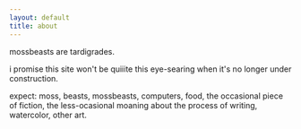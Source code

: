 ```yaml
---
layout: default
title: about
---
```

<span class="postbody">
mossbeasts are tardigrades.

i promise this site won't be quiiite this eye-searing when it's no longer under construction.

expect: moss, beasts, mossbeasts, computers, food, the occasional piece of fiction, the less-ocasional moaning about the process of writing, watercolor, other art.
</span>
